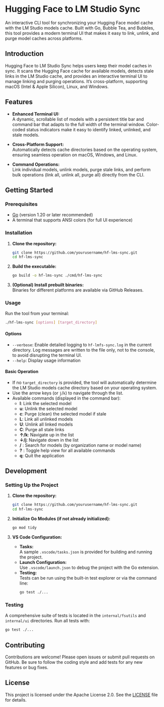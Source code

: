 # Hugging Face to LM Studio Sync

An interactive CLI tool for synchronizing your Hugging Face model cache with the LM Studio models cache. Built with Go, Bubble Tea, and Bubbles, this tool provides a modern terminal UI that makes it easy to link, unlink, and purge model caches across platforms.

## Introduction

Hugging Face to LM Studio Sync helps users keep their model caches in sync. It scans the Hugging Face cache for available models, detects stale links in the LM Studio cache, and provides an interactive terminal UI to manage linking and purging operations. It’s cross-platform, supporting macOS (Intel & Apple Silicon), Linux, and Windows.

## Features

- **Enhanced Terminal UI:**  
  A dynamic, scrollable list of models with a persistent title bar and command bar that adapts to the full width of the terminal window. Color-coded status indicators make it easy to identify linked, unlinked, and stale models.

- **Cross-Platform Support:**  
  Automatically detects cache directories based on the operating system, ensuring seamless operation on macOS, Windows, and Linux.

- **Command Operations:**  
  Link individual models, unlink models, purge stale links, and perform bulk operations (link all, unlink all, purge all) directly from the CLI.

## Getting Started

### Prerequisites

- [Go](https://golang.org/dl/) (version 1.20 or later recommended)
- A terminal that supports ANSI colors (for full UI experience)

### Installation

1. **Clone the repository:**

   ```bash
   git clone https://github.com/yourusername/hf-lms-sync.git
   cd hf-lms-sync
   ```

2. **Build the executable:**

   ```bash
   go build -o hf-lms-sync ./cmd/hf-lms-sync
   ```

3. **(Optional) Install prebuilt binaries:**  
   Binaries for different platforms are available via GitHub Releases.

### Usage

Run the tool from your terminal:

```bash
./hf-lms-sync [options] [target_directory]
```

#### Options

- `--verbose`: Enable detailed logging to `hf-lmfs-sync.log` in the current directory. Log messages are written to the file only, not to the console, to avoid disrupting the terminal UI.
- `--help`: Display usage information

#### Basic Operation

- If no `target_directory` is provided, the tool will automatically determine the LM Studio models cache directory based on your operating system.
- Use the arrow keys (or `j`/`k`) to navigate through the list.
- Available commands (displayed in the command bar):
  - **l**: Link the selected model
  - **u**: Unlink the selected model
  - **c**: Purge (clean) the selected model if stale
  - **L**: Link all unlinked models
  - **U**: Unlink all linked models
  - **C**: Purge all stale links
  - **↑/k**: Navigate up in the list
  - **↓/j**: Navigate down in the list
  - **/** : Search for models (by organization name or model name)
  - **?** : Toggle help view for all available commands
  - **q**: Quit the application

## Development

### Setting Up the Project

1. **Clone the repository:**

   ```bash
   git clone https://github.com/yourusername/hf-lms-sync.git
   cd hf-lms-sync
   ```

2. **Initialize Go Modules (if not already initialized):**

   ```bash
   go mod tidy
   ```

3. **VS Code Configuration:**

   - **Tasks:**  
     A sample `.vscode/tasks.json` is provided for building and running the project.
   - **Launch Configuration:**  
     Use `.vscode/launch.json` to debug the project with the Go extension.
   - **Testing:**  
     Tests can be run using the built-in test explorer or via the command line:
     ```bash
     go test ./...
     ```

### Testing

A comprehensive suite of tests is located in the `internal/fsutils` and `internal/ui` directories. Run all tests with:

```bash
go test ./...
```

## Contributing

Contributions are welcome! Please open issues or submit pull requests on GitHub. Be sure to follow the coding style and add tests for any new features or bug fixes.

## License

This project is licensed under the Apache License 2.0. See the [LICENSE](LICENSE.txt) file for details.

